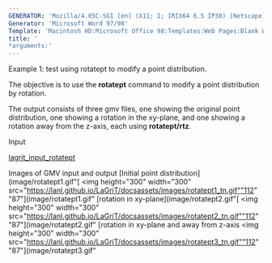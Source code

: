 ```yaml
---
GENERATOR: 'Mozilla/4.05C-SGI [en] (X11; I; IRIX64 6.5 IP30) [Netscape]'
Generator: 'Microsoft Word 97/98'
Template: 'Macintosh HD:Microsoft Office 98:Templates:Web Pages:Blank Web Page'
title: '
*arguments:'
---
```


Example 1: test using rotatept to modify a point distribution.


 The objective is to use the **rotatept** command to modify a point
 distribution by rotation.

 The output consists of three gmv files, one showing the original point
 distribution, one showing a rotation in the xy-plane, and one showing
 a rotation away from the z-axis, each using **rotatept/rtz**.

Input

 [lagrit\_input\_rotatept](../lagrit_input_rotatept)

Images of GMV input and output
[Initial point
distribution](image/rotatept1.gif"[
<img height="300" width="300" src="https://lanl.github.io/LaGriT/docsassets/images/rotatept1_tn.gif""112"
"87"](image/rotatept1.gif"
[rotation in
xy-plane](image/rotatept2.gif"[
<img height="300" width="300" src="https://lanl.github.io/LaGriT/docsassets/images/rotatept2_tn.gif""112"
"87"](image/rotatept2.gif"
[rotation in xy-plane and away from
z-axis
<img height="300" width="300" src="https://lanl.github.io/LaGriT/docsassets/images/rotatept3_tn.gif""112"
"87"](image/rotatept3.gif"
